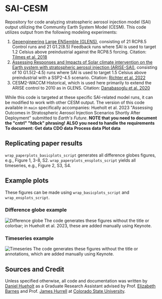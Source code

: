 # SAI-CESM
Repository for code analyzing stratospheric aerosol injection model (SAI) output utilizing the Community Earth System Model (CESM). This code utilizes output from the following modeling experiments:
1. [Geoengineering Large ENSemble (GLENS)](https://www.cesm.ucar.edu/community-projects/GLENS/), consisting of 21 RCP8.5 Control runs and 21 G1.2(8.5) Feedback runs where SAI is used to target 1.2 Celsius above preindustrial against the RCP8.5 forcing. Citation: [Tilmes et al. 2018](https://doi.org/10.1175/BAMS-D-17-0267.1)
2. [Assessing Responses and Impacts of Solar climate intervention on the Earth system with stratospheric aerosol injection (ARISE-SAI)](https://www.cesm.ucar.edu/community-projects/arise-sai), consisting of 10 G1.5(2-4.5) runs where SAI is used to target 1.5 Celsius above preindustrial with a SSP2-4.5 scenario. Citation: [Richter et al. 2022](https://doi.org/10.5194/gmd-15-8221-2022)
3. CESM2-WACCM Historical, which is used here primarily to extend the ARISE control to 2010 as in GLENS. Citation: [Danabasoglu et al. 2020](https://doi.org/10.1029/2019MS001916)

While this code is targeted at these specific SAI-related model runs, it can be modified to work with other CESM output. The version of this code available in `main` specifically accompanies:
Hueholt et al. 2023 "Assessing Outcomes in Stratospheric Aerosol Injection
Scenarios Shortly After Deployment" submitted to *Earth's Future*.
**NOTE that you need to document the "cntrl" "fdbck" phrasing!**
**ALSO you need to handle the requirements**
**To document:**
**Get data**
**CDO data**
**Process data**
**Plot data**

## Replicating paper results
`wrap_paperplots_basicplots_script` generates all difference globes figures, e.g., Figure 1, 3-8, S2. `wrap_paperplots_ensplots_script` yields all timeseries, e.g., Figure 2, S3, S4.

## Example plots
These figures can be made using `wrap_basicplots_script` and `wrap_ensplots_script`.
### Difference globe example
![Difference globe](images/hueholtetal-f03.png)
The code generates these figures without the title or colorbar; in Hueholt et al. 2023, these are added manually using Keynote.


### Timeseries example
![Timeseries](images/hueholt-ts-example.png)
The code generates these figures without the title or annotations, which are added manually using Keynote.


## Sources and Credit
Unless specified otherwise, all code and documentation was written by [Daniel Hueholt](https://www.hueholt.earth) as a Graduate Research Assistant advised by Prof. [Elizabeth Barnes](https://barnes.atmos.colostate.edu/) and Prof. [James Hurrell](https://sites.google.com/rams.colostate.edu/hurrellgroup/home) at [Colorado State University](https://www.colostate.edu/).
